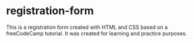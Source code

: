 # registration-form
This is a registration form created with HTML and CSS based on a freeCodeCamp tutorial. It was created for learning and practice purposes. 
